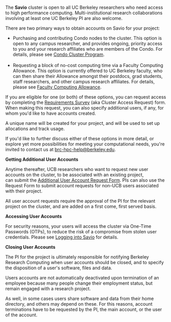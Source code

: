 The **Savio** cluster is open to all UC Berkeley researchers who need access to high performance computing. Multi-institutional research collaborations involving at least one UC Berkeley PI are also welcome.

There are two primary ways to obtain accounts on Savio for your project:

-   Purchasing and contributing Condo nodes to the cluster. This option is open to any campus researcher, and provides ongoing, priority access to you and your research affiliates who are members of the Condo. For details, please see [Condo Cluster Program](http://research-it.berkeley.edu/services/high-performance-computing/condo-cluster-program).  
     
-   Requesting a block of no-cost computing time via a Faculty Computing Allowance. This option is currently offered to UC Berkeley faculty, who can then share their Allowance amongst their postdocs, grad students, staff researchers, and other campus research affiliates. For details, please see [Faculty Computing Allowance](http://research-it.berkeley.edu/services/high-performance-computing/faculty-computing-allowance).

If you are eligible for one (or both) of these options, you can request access by completing the [Requirements Survey](https://docs.google.com/a/berkeley.edu/forms/d/1rkWi5Og2zqb6Af47djQhtWcpHnd4Cz6li8OfJF4ww8M/viewform) (aka Cluster Access Request) form. When making this request, you can also specify additional users, if any, for whom you'd like to have accounts created.

A unique name will be created for your project, and will be used to set up allocations and track usage.

If you'd like to further discuss either of these options in more detail, or explore yet more possibilities for meeting your computational needs, you're invited to contact us at <brc-hpc-help@berkeley.edu>.

**Getting Additional User Accounts**

Anytime thereafter, UCB researchers who want to request new user accounts on the cluster, to be associated with an existing project, can submit the [Additional User Account Request Form](https://docs.google.com/a/berkeley.edu/forms/d/1byVN8FjyWSvkDYMvzs6SJM5JFfrK37za50exRSWnCls/viewform). PIs can also use the Request Form to submit account requests for non-UCB users associated with their project.

All user account requests require the approval of the PI for the relevant project on the cluster, and are added on a first come, first served basis.

**Accessing User Accounts**

For security reasons, your users will access the cluster via One-Time Passwords (OTPs), to reduce the risk of a compromise from stolen user credentials. Please see [Logging into Savio](http://research-it.berkeley.edu/services/high-performance-computing/logging-savio) for details.

**Closing User Accounts**

The PI for the project is ultimately responsible for notifying Berkeley Research Computing when user accounts should be closed, and to specify the disposition of a user's software, files and data.

Users accounts are not automatically deactivated upon termination of an employee because many people change their employment status, but remain engaged with a research project.

As well, in some cases users share software and data from their home directory, and others may depend on these. For this reasons, account terminations have to be requested by the PI, the main account, or the user of the account.

